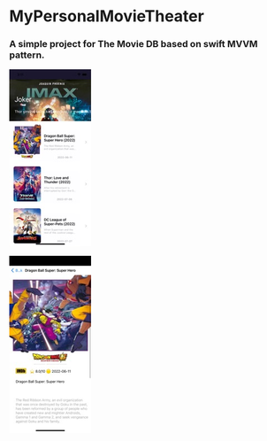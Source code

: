 # MyPersonalMovieTheater


### A simple project for The Movie DB based on swift MVVM pattern.  

![First Screen](https://github.com/faruksirket/MyPersonalMovieTheater/blob/main/Simulator%20Screen%20Shot%20-%20iPhone%2013%20-%202022-09-05%20at%2015.11.16%20Ku%CC%88c%CC%A7u%CC%88k.jpeg)

![Second Screen](https://github.com/faruksirket/MyPersonalMovieTheater/blob/main/Simulator%20Screen%20Shot%20-%20iPhone%2013%20-%202022-09-05%20at%2015.11.23%20Ku%CC%88c%CC%A7u%CC%88k.jpeg)
